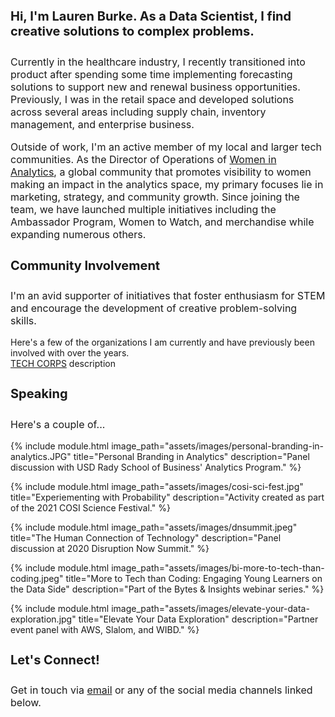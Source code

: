 <h4 style="font-size:20px;">
  Hi, I'm Lauren Burke. As a Data Scientist, I find creative solutions to complex problems.
</h4>
<p style="font-size:16px;">
Currently in the healthcare industry, I recently transitioned into product after spending some time implementing forecasting solutions to support new and renewal business opportunities. Previously, I was in the retail space and developed solutions across several areas including supply chain, inventory management, and enterprise business. 
</p>

<p style="font-size:16px;">
Outside of work, I'm an active member of my local and larger tech communities. As the Director of Operations of <a href="https://womeninanalytics.com">Women in Analytics</a>, a global community that promotes visibility to women making an impact in the analytics space, my primary focuses lie in marketing, strategy, and community growth. Since joining the team, we have launched multiple initiatives including the Ambassador Program, Women to Watch, and merchandise while expanding numerous others.
</p>

<h4 style="font-size:20px;">
Community Involvement
</h4>
<p style="font-size:16px;">
  I'm an avid supporter of initiatives that foster enthusiasm for STEM and encourage the development of creative problem-solving skills. 
  
  Here's a few of the organizations I am currently and have previously been involved with over the years.
</br>
  <a href="https://techcorps.org/">TECH CORPS</a> description
</p>

<h4 style="font-size:20px;">
Speaking
</h4>
<p style="font-size:16px;">
Here's a couple of...</p>

{% include module.html image_path="assets/images/personal-branding-in-analytics.JPG" title="Personal Branding in Analytics" description="Panel discussion with USD Rady School of Business' Analytics Program." %}

{% include module.html image_path="assets/images/cosi-sci-fest.jpg" title="Experiementing with Probability" description="Activity created as part of the 2021 COSI Science Festival." %}

{% include module.html image_path="assets/images/dnsummit.jpeg" title="The Human Connection of Technology" description="Panel discussion at 2020 Disruption Now Summit." %}

{% include module.html image_path="assets/images/bi-more-to-tech-than-coding.jpeg" title="More to Tech than Coding: Engaging Young Learners on the Data Side" description="Part of the Bytes & Insights webinar series." %}

{% include module.html image_path="assets/images/elevate-your-data-exploration.jpg" title="Elevate Your Data Exploration" description="Partner event panel with AWS, Slalom, and WIBD." %}

<h4 style="font-size:20px;">
Let's Connect!
</h4>
<p style="font-size:16px;">
  Get in touch via <a href="mailto:laurenemilyburke17@gmail.com">email</a> or any of the social media channels linked below.
</p>
